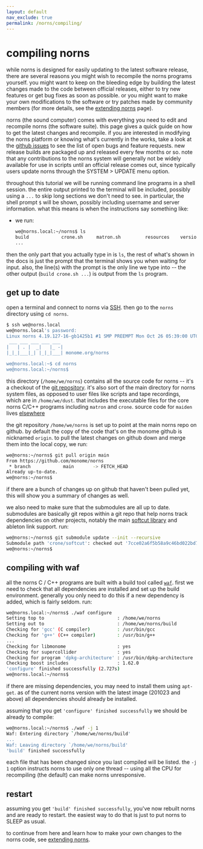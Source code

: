 ```yaml
---
layout: default
nav_exclude: true
permalink: /norns/compiling/
---
```


# compiling norns

while norns is designed for easily updating to the latest software
release, there are several reasons you might wish to recompile the
norns programs yourself. you might want to keep on the bleeding edge
by building the latest changes made to the code between official
releases, either to try new features or get bug fixes as soon as
possible. or you might want to make your own modifications to the
software or try patches made by community members (for more details,
see the [extending norns](/norns/extending) page).

norns (the sound computer) comes with everything you need to edit and
recompile norns (the software suite). this page gives a quick guide on
how to get the latest changes and recompile.  if you are interested in
modifying the norns platform or knowing what's currently in the works,
take a look at the [github
issues](https://github.com/monome/norns/issues) to see the list of
open bugs and feature requests. new release builds are packaged up and
released every few months or so. note that any contributions to the
norns system will generally not be widely available for use in scripts
until an official release comes out, since typically users update
norns through the SYSTEM > UPDATE menu option.

throughout this tutorial we will be running command line programs in a
shell session. the entire output printed to the terminal will be
included, possibly using a `...` to skip long sections we don't need
to see. in particular, the shell prompt `$` will be shown, possibly
including username and server information. what this means is when the
instructions say something like:

- we run:
  ```bash
  we@norns.local:~/norns$ ls
  build            crone.sh     matron.sh         resources    version.mk
  ...
  ```

then the only part that you actually type in is `ls`, the rest of
what's shown in the docs is just the prompt that the terminal shows
you when waiting for input. also, the line(s) with the prompt is the
only line we type into -- the other output (`build crone.sh ...`) is
output from the `ls` program.

## get up to date

open a terminal and connect to norns via [SSH](/norns/play/#ssh). then
go to the `norns` directory using `cd norns`.

```bash
$ ssh we@norns.local
we@norns.local's password:
Linux norns 4.19.127-16-gb1425b1 #1 SMP PREEMPT Mon Oct 26 05:39:00 UTC 2020 armv7l
 ___ ___ ___ ___ ___
|   | . |  _|   |_ -|
|_|_|___|_| |_|_|___| monome.org/norns

we@norns.local:~$ cd norns
we@norns.local:~/norns$
```

this directory (`/home/we/norns`) contains all the source code for
norns -- it's a checkout of the [git repository](https://github.com/monome/norns). it's also sort of the main directory for norns system
files, as opposed to user files like scripts and tape recordings,
which are in `/home/we/dust`. that includes the executable files for
the core norns C/C++ programs including `matron` and `crone`. source
code for `maiden` lives [elsewhere](https://github.com/monome/maiden)

the git repository `/home/we/norns` is set up to point at the main
norns repo on github. by default the copy of the code that's on the
monome github is nicknamed `origin`. to pull the latest changes on
github down and merge them into the local copy, we run:

```bash
we@norns:~/norns$ git pull origin main
From https://github.com/monome/norns
 * branch            main       -> FETCH_HEAD
Already up-to-date.
we@norns:~/norns$
```

if there are a bunch of changes up on github that haven't been pulled
yet, this will show you a summary of changes as well.

we also need to make sure that the submodules are all up to
date. submodules are basically git repos within a git repo that help
norns track dependencies on other projects, notably the main
[softcut library](https://github.com/monome/softcut) and ableton link
support. run:

```bash
we@norns:~/norns$ git submodule update --init --recursive
Submodule path 'crone/softcut': checked out '7cce02a6f5b58a9c46bd022bd7b572e2b3218dae'
we@norns:~/norns$
```

## compiling with waf

all the norns C / C++ programs are built with a build tool called
[`waf`](https://waf.io). first we need to check that all dependencies
are installed and set up the build environment. generally you only
need to do this if a new dependency is added, which is fairly seldom.
run:

```bash
we@norns.local:~/norns$ ./waf configure
Setting top to                           : /home/we/norns
Setting out to                           : /home/we/norns/build
Checking for 'gcc' (C compiler)          : /usr/bin/gcc
Checking for 'g++' (C++ compiler)        : /usr/bin/g++
...
Checking for libmonome                   : yes
Checking for supercollider               : yes
Checking for program 'dpkg-architecture' : /usr/bin/dpkg-architecture
Checking boost includes                  : 1.62.0
'configure' finished successfully (2.727s)
we@norns.local:~/norns$
```

if there are missing dependencies, you may need to install them using
`apt-get`. as of the current norns version with the latest image
(201023 and above) all dependencies should already be installed.

assuming that you get `'configure' finished successfully` we should be
already to compile:

```bash
we@norns.local:~/norns$ ./waf -j 1
Waf: Entering directory `/home/we/norns/build'
...
Waf: Leaving directory `/home/we/norns/build'
'build' finished successfully
```

each file that has been changed since you last compiled will be
listed. the `-j 1` option instructs norns to use only one thread --
using all the CPU for recompiling (the default) can make norns
unresponsive.

## restart

assuming you get `'build' finished successfully`, you've now rebuilt
norns and are ready to restart. the easiest way to do that is just to
put norns to SLEEP as usual.

to continue from here and learn how to make your own changes to the
norns code, see [extending norns](/norns/extending).

